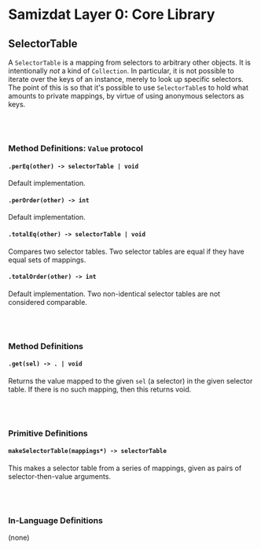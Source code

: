 Samizdat Layer 0: Core Library
==============================

SelectorTable
-------------

A `SelectorTable` is a mapping from selectors to arbitrary other objects.
It is intentionally *not* a kind of `Collection`. In particular, it is not
possible to iterate over the keys of an instance, merely to look up specific
selectors. The point of this is so that it's possible to use `SelectorTable`s
to hold what amounts to private mappings, by virtue of using anonymous
selectors as keys.


<br><br>
### Method Definitions: `Value` protocol

#### `.perEq(other) -> selectorTable | void`

Default implementation.

#### `.perOrder(other) -> int`

Default implementation.

#### `.totalEq(other) -> selectorTable | void`

Compares two selector tables. Two selector tables are equal if they have
equal sets of mappings.

#### `.totalOrder(other) -> int`

Default implementation. Two non-identical selector tables are not considered
comparable.


<br><br>
### Method Definitions

#### `.get(sel) -> . | void`

Returns the value mapped to the given `sel` (a selector) in the given
selector table. If there is no such mapping, then this returns void.


<br><br>
### Primitive Definitions

#### `makeSelectorTable(mappings*) -> selectorTable`

This makes a selector table from a series of mappings, given as pairs of
selector-then-value arguments.


<br><br>
### In-Language Definitions

(none)
